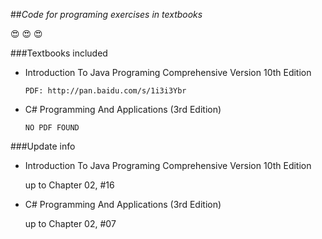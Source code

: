 ##*Code for programing exercises in textbooks*

:heart_eyes: :heart_eyes: :heart_eyes:


###Textbooks included

- Introduction To Java Programing Comprehensive Version 10th Edition 

  `PDF: http://pan.baidu.com/s/1i3i3Ybr`

- C# Programming And Applications (3rd Edition)

  `NO PDF FOUND`

###Update info

- Introduction To Java Programing Comprehensive Version 10th Edition

  up to Chapter 02, #16

- C# Programming And Applications (3rd Edition)

  up to Chapter 02, #07
